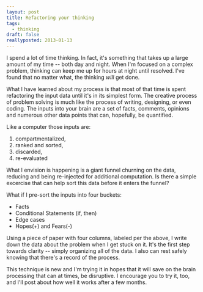 ```yaml
---
layout: post
title: Refactoring your thinking
tags:
  - thinking
draft: false
reallyposted: 2013-01-13
---
```


I spend a lot of time thinking.  In fact, it's something that takes up a large amount of my time -- both day and night.  When I'm focused on a complex problem, thinking can keep me up for hours at night until resolved. I've found that no matter what, the thinking *will* get done.

What I have learned about my process is that most of that time is spent refactoring the input data until it's in its simplest form.  The creative process of problem solving is much like the process of writing, designing, or even coding.  The inputs into your brain are a set of facts, comments, opinions and numerous other data points that can, hopefully, be quantified.

Like a computer those inputs are:

1. compartmentalized,
2. ranked and sorted,
3. discarded,
4. re-evaluated

What I envision is happening is a giant funnel churning on the data, reducing and being re-injected for additional computation. Is there a simple excercise that can help sort this data before it enters the funnel?

What if I pre-sort the inputs into four buckets:

* Facts
* Conditional Statements (if, then)
* Edge cases
* Hopes(+) and Fears(-)

Using a piece of paper with four columns, labeled per the above, I write down the data about the problem when I get stuck on it.  It's the first step towards clarity -- simply organizing all of the data.  I also can rest safely knowing that there's a record of the process.

This technique is new and I'm trying it in hopes that it will save on the brain processing that can at times, be disruptive.  I encourage you to try it, too, and I'll post about how well it works after a few months.